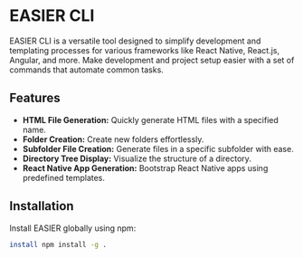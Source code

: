 # EASIER CLI

EASIER CLI is a versatile tool designed to simplify development and templating processes for various frameworks like React Native, React.js, Angular, and more. Make development and project setup easier with a set of commands that automate common tasks.

## Features

- **HTML File Generation:** Quickly generate HTML files with a specified name.
- **Folder Creation:** Create new folders effortlessly.
- **Subfolder File Creation:** Generate files in a specific subfolder with ease.
- **Directory Tree Display:** Visualize the structure of a directory.
- **React Native App Generation:** Bootstrap React Native apps using predefined templates.

## Installation

Install EASIER globally using npm:

```bash
install npm install -g .

